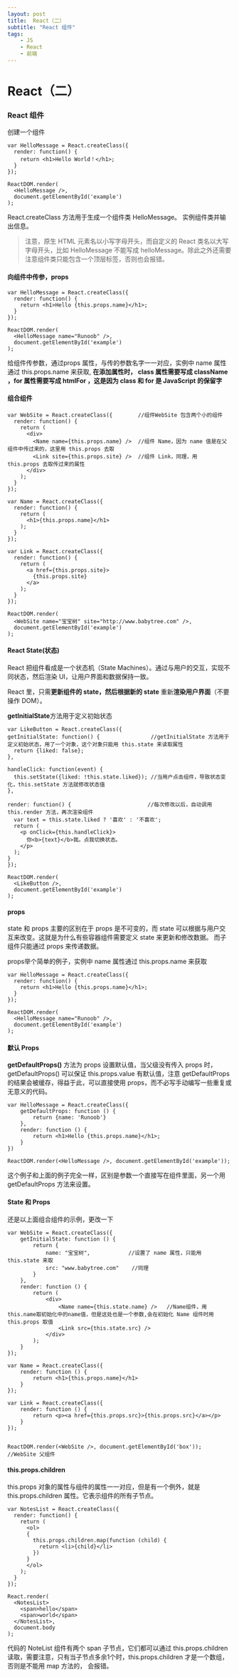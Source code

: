 ```yaml
---
layout: post
title:  React（二）
subtitle: "React 组件"
tags:
    - JS 
    - React 
    - 前端  
---
```




# React（二）


### React 组件

创建一个组件

```
var HelloMessage = React.createClass({
  render: function() {
    return <h1>Hello World！</h1>;
  }
});
 
ReactDOM.render(
  <HelloMessage />,
  document.getElementById('example')
);
```
React.createClass 方法用于生成一个组件类 HelloMessage。<HelloMessage /> 实例组件类并输出信息。

> 注意，原生 HTML 元素名以小写字母开头，而自定义的 React 类名以大写字母开头，比如 HelloMessage 不能写成 helloMessage。除此之外还需要注意组件类只能包含一个顶层标签，否则也会报错。

#### 向组件中传参，props

```
var HelloMessage = React.createClass({
  render: function() {
    return <h1>Hello {this.props.name}</h1>;
  }
});
 
ReactDOM.render(
  <HelloMessage name="Runoob" />,
  document.getElementById('example')
);
```

给组件传参数，通过props 属性，与传的参数名字一一对应，实例中 name 属性通过 this.props.name 来获取, **在添加属性时， class 属性需要写成 className ，for 属性需要写成 htmlFor ，这是因为 class 和 for 是 JavaScript 的保留字**


#### 组合组件

```
var WebSite = React.createClass({        //组件WebSite 包含两个小的组件
  render: function() {
    return (
      <div>
        <Name name={this.props.name} />  //组件 Name，因为 name 值是在父组件中传过来的，这里用 this.props 去取
        <Link site={this.props.site} />  //组件 Link，同理，用 this.props 去取传过来的属性
      </div>
    );
  }
});
 
var Name = React.createClass({
  render: function() {
    return (
      <h1>{this.props.name}</h1>
    );
  }
});
 
var Link = React.createClass({
  render: function() {
    return (
      <a href={this.props.site}>
        {this.props.site}
      </a>
    );
  }
});
 
ReactDOM.render(
  <WebSite name="宝宝树" site="http://www.babytree.com" />,
  document.getElementById('example')
);
```


#### React State(状态)

React 把组件看成是一个状态机（State Machines）。通过与用户的交互，实现不同状态，然后渲染 UI，让用户界面和数据保持一致。

React 里，只需**更新组件的 state，**然后根据**新的 state** 重新**渲染用户界面**（不要操作 DOM）。

**getInitialState**方法用于定义初始状态

```
var LikeButton = React.createClass({
getInitialState: function() {                //getInitialState 方法用于定义初始状态，用了一个对象，这个对象只能用 this.state 来读取属性
  return {liked: false};
}, 

handleClick: function(event) {
  this.setState({liked: !this.state.liked}); //当用户点击组件，导致状态变化，this.setState 方法就修改状态值
},

render: function() {                        //每次修改以后，自动调用 this.render 方法，再次渲染组件
  var text = this.state.liked ? '喜欢' : '不喜欢';
  return (
    <p onClick={this.handleClick}>
      你<b>{text}</b>我。点我切换状态。
    </p>
  );
}
});

ReactDOM.render(
  <LikeButton />,
  document.getElementById('example')
);
```


####  props


state 和 props 主要的区别在于 props 是不可变的，而 state 可以根据与用户交互来改变。这就是为什么有些容器组件需要定义 state 来更新和修改数据。 而子组件只能通过 props 来传递数据。

props举个简单的例子，实例中 name 属性通过 this.props.name 来获取

```
var HelloMessage = React.createClass({
  render: function() {
    return <h1>Hello {this.props.name}</h1>;
  }
});

ReactDOM.render(
  <HelloMessage name="Runoob" />,
  document.getElementById('example')
);
```


#### 默认 Props

**getDefaultProps()** 方法为 props 设置默认值，当父级没有传入 props 时，getDefaultProps() 可以保证 this.props.value 有默认值，注意 getDefaultProps 的结果会被缓存，得益于此，可以直接使用 props，而不必写手动编写一些重复或无意义的代码。

```
var HelloMessage = React.createClass({
    getDefaultProps: function () {
    	return {name: 'Runoob'}
    },
    render: function () {
        return <h1>Hello {this.props.name}</h1>;
    }
})

ReactDOM.render(<HelloMessage />, document.getElementById('example'));
```

这个例子和上面的例子完全一样，区别是参数一个直接写在组件里面，另一个用 getDefaultProps 方法来设置。



#### State 和 Props

还是以上面组合组件的示例，更改一下

```
var WebSite = React.createClass({
    getInitialState: function () {
        return {
            name: "宝宝树",            //设置了 name 属性，只能用 this.state 来取
            src: "www.babytree.com"    //同理
        }
    },
    render: function () {
        return (
            <div>
                <Name name={this.state.name} />   //Name组件，用this.name取初始化中的name值，但是这处也是一个参数,会在初始化 Name 组件时用 this.props 取值
                <Link src={this.state.src} />
            </div>
        );
    }
});

var Name = React.createClass({
    render: function () {
        return <h1>{this.props.name}</h1>
    }
});

var Link = React.createClass({
    render: function () {
        return <p><a href={this.props.src}>{this.props.src}</a></p>
    }
});


ReactDOM.render(<WebSite />, document.getElementById('box'));      //WebSite 父组件
```

#### this.props.children

this.props 对象的属性与组件的属性一一对应，但是有一个例外，就是 this.props.children 属性。它表示组件的所有子节点。

```
var NotesList = React.createClass({
  render: function() {
    return (
      <ol>
      {
        this.props.children.map(function (child) {
          return <li>{child}</li>
        })
      }
      </ol>
    );
  }
});

React.render(
  <NotesList>
    <span>hello</span>
    <span>world</span>
  </NotesList>,
  document.body
);
```

代码的 NoteList 组件有两个 span 子节点，它们都可以通过 this.props.children 读取，需要注意，只有当子节点多余1个时，this.props.children 才是一个数组，否则是不能用 map 方法的， 会报错。

